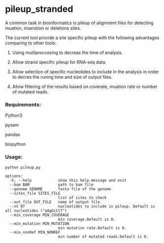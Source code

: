 # pileup_stranded

A common task in bioinformatics is pileup of alignment files for detecting muation, inserstion or deletions sites.

The current tool provide a site specific pileup with the following advantages comparing to other tools:

1. Using mutliproccesing to decreas the time of analysis.

2. Allow strand specific pileup for RNA-seq data.

3. Allow selection of specific nucleotides to include in the analysis in order to decres the runing time and size of output files.

4. Allow filtering of the results based on coverate, muation rate or number of mutated reads.

### Requirements:

Python3

pysam

pandas

biopython

### Usage:

```
python pileup.py

options:                                                                                                                             
  -h, --help            show this help message and exit                                                                              
  --bam BAM             path to bam file                                                                                             
  --genome GENOME       fasta file of the genome                                                                                     
  --sites_file SITES_FILE                                                                                                            
                        list of sites to check                                                                                       
  --out_file OUT_FILE   name of output file                                                                                          
  --nt NT               nucleotides to include in pileup. Default is all nucleotides ("aAgGcCtT")                                    
  --min_coverage MIN_COVERAGE                                                                                                        
                        min coverage.Default is 0.                                                                                   
  --min_mutation MIN_MUTATION                                                                                                        
                        min mutation rate.Default is 0.                                                                              
  --min_nonRef MIN_NONREF
                        min number of mutated reads.Default is 0.

```

